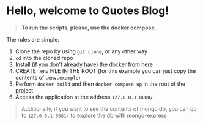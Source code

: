 # Hello, welcome to Quotes Blog!


>**To run the scripts, please, use the docker compose.**

The rules are simple:

1. Clone the repo by using `git clone`, or any other way
2. `cd` into the cloned repo
3. Install (if you don't already have) the docker from [here](https://docs.docker.com/engine/install/)
4. CREATE `.env` FILE IN THE ROOT (for this example you can just copy the contents of `.env.example`)
5. Perform `docker build` and then `docker compose up` in the root of the project
6. Access the application at the address `127.0.0.1:8000/`

> Additionally, if you want to see the contents of mongo db, you can go to `127.0.0.1:8081/` to explore the db with mongo-express
